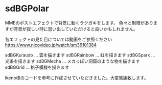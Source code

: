 # sdBGPolar
MMEのポストエフェクトで背景に動くラクガキをします。
色々と制限がありますが背景が寂しい時に思い出していただけると良いかもしれません。

各エフェクトの見た目については動画をご参照ください
https://www.nicovideo.jp/watch/sm36101384

sdBGKuraudo ... 雲を描きます
sdBGRainbow ... 虹を描きます
sdBGSpark  ... 光条を描きます
sdBGMecha  ... メカっぽい洞窟のような物を描きます
sdBGGrid   ... 格子模様を描きます

ikeno様のコードを参考に作成させていただきました。大変感謝致します。
